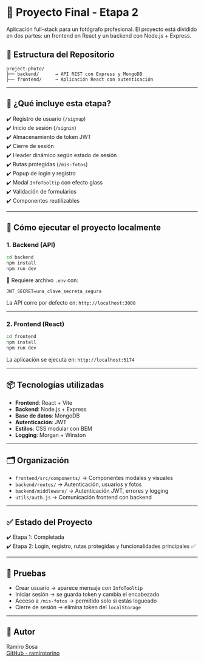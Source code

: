 # 📸 Proyecto Final - Etapa 2

Aplicación full-stack para un fotógrafo profesional. El proyecto está dividido en dos partes: un frontend en React y un backend con Node.js + Express.

## 📁 Estructura del Repositorio

```
project-photo/
├── backend/      → API REST con Express y MongoDB
├── frontend/     → Aplicación React con autenticación
```

---

## 🚀 ¿Qué incluye esta etapa?

✔️ Registro de usuario (`/signup`)  
✔️ Inicio de sesión (`/signin`)  
✔️ Almacenamiento de token JWT  
✔️ Cierre de sesión  
✔️ Header dinámico según estado de sesión  
✔️ Rutas protegidas (`/mis-fotos`)  
✔️ Popup de login y registro  
✔️ Modal `InfoTooltip` con efecto glass  
✔️ Validación de formularios  
✔️ Componentes reutilizables

---

## 🔧 Cómo ejecutar el proyecto localmente

### 1. Backend (API)

```bash
cd backend
npm install
npm run dev
```

🔐 Requiere archivo `.env` con:

```env
JWT_SECRET=una_clave_secreta_segura
```

La API corre por defecto en: `http://localhost:3000`

---

### 2. Frontend (React)

```bash
cd frontend
npm install
npm run dev
```

La aplicación se ejecuta en: `http://localhost:5174`

---

## 📦 Tecnologías utilizadas

- **Frontend**: React + Vite
- **Backend**: Node.js + Express
- **Base de datos**: MongoDB
- **Autenticación**: JWT
- **Estilos**: CSS modular con BEM
- **Logging**: Morgan + Winston

---

## 🗂️ Organización

- `frontend/src/components/` → Componentes modales y visuales
- `backend/routes/` → Autenticación, usuarios y fotos
- `backend/middleware/` → Autenticación JWT, errores y logging
- `utils/auth.js` → Comunicación frontend con backend

---

## ✅ Estado del Proyecto

✔️ Etapa 1: Completada  
✔️ Etapa 2: Login, registro, rutas protegidas y funcionalidades principales ✅

---

## 🧪 Pruebas

- Crear usuario → aparece mensaje con `InfoTooltip`
- Iniciar sesión → se guarda token y cambia el encabezado
- Acceso a `/mis-fotos` → permitido solo si estás logueado
- Cierre de sesión → elimina token del `localStorage`

---

## 📎 Autor

Ramiro Sosa  
[GitHub - ramirotorino](https://github.com/ramirotorino)
